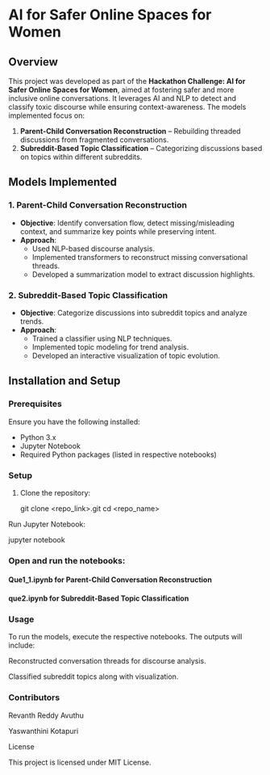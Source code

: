 # AI for Safer Online Spaces for Women

## Overview
This project was developed as part of the **Hackathon Challenge: AI for Safer Online Spaces for Women**, aimed at fostering safer and more inclusive online conversations. It leverages AI and NLP to detect and classify toxic discourse while ensuring context-awareness. The models implemented focus on:

1. **Parent-Child Conversation Reconstruction** – Rebuilding threaded discussions from fragmented conversations.
2. **Subreddit-Based Topic Classification** – Categorizing discussions based on topics within different subreddits.

## Models Implemented
### 1. Parent-Child Conversation Reconstruction
- **Objective**: Identify conversation flow, detect missing/misleading context, and summarize key points while preserving intent.
- **Approach**:
  - Used NLP-based discourse analysis.
  - Implemented transformers to reconstruct missing conversational threads.
  - Developed a summarization model to extract discussion highlights.

### 2. Subreddit-Based Topic Classification
- **Objective**: Categorize discussions into subreddit topics and analyze trends.
- **Approach**:
  - Trained a classifier using NLP techniques.
  - Implemented topic modeling for trend analysis.
  - Developed an interactive visualization of topic evolution.

## Installation and Setup
### Prerequisites
Ensure you have the following installed:
- Python 3.x
- Jupyter Notebook
- Required Python packages (listed in respective notebooks)

### Setup
1. Clone the repository:

   git clone <repo_link>.git
   cd <repo_name>

Run Jupyter Notebook:

jupyter notebook


### Open and run the notebooks:

#### Que1_1.ipynb for Parent-Child Conversation Reconstruction

#### que2.ipynb for Subreddit-Based Topic Classification


### Usage

To run the models, execute the respective notebooks. The outputs will include:

Reconstructed conversation threads for discourse analysis.

Classified subreddit topics along with visualization.

### Contributors

Revanth Reddy Avuthu

Yaswanthini Kotapuri


License

This project is licensed under MIT License.
